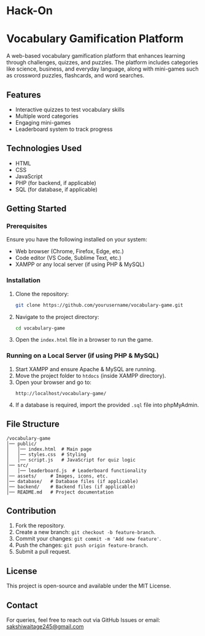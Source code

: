 # Hack-On
# Vocabulary Gamification Platform

A web-based vocabulary gamification platform that enhances learning through challenges, quizzes, and puzzles. The platform includes categories like science, business, and everyday language, along with mini-games such as crossword puzzles, flashcards, and word searches.

## Features
- Interactive quizzes to test vocabulary skills
- Multiple word categories
- Engaging mini-games
- Leaderboard system to track progress

## Technologies Used
- HTML
- CSS
- JavaScript
- PHP (for backend, if applicable)
- SQL (for database, if applicable)

## Getting Started

### Prerequisites
Ensure you have the following installed on your system:
- Web browser (Chrome, Firefox, Edge, etc.)
- Code editor (VS Code, Sublime Text, etc.)
- XAMPP or any local server (if using PHP & MySQL)

### Installation
1. Clone the repository:
   ```sh
   git clone https://github.com/yourusername/vocabulary-game.git
   ```
2. Navigate to the project directory:
   ```sh
   cd vocabulary-game
   ```
3. Open the `index.html` file in a browser to run the game.

### Running on a Local Server (if using PHP & MySQL)
1. Start XAMPP and ensure Apache & MySQL are running.
2. Move the project folder to `htdocs` (inside XAMPP directory).
3. Open your browser and go to:
   ```
   http://localhost/vocabulary-game/
   ```
4. If a database is required, import the provided `.sql` file into phpMyAdmin.

## File Structure
```
/vocabulary-game
│── public/
│   │── index.html  # Main page
│   │── styles.css  # Styling
│   │── script.js   # JavaScript for quiz logic
│── src/
│   │── leaderboard.js  # Leaderboard functionality
│── assets/     # Images, icons, etc.
│── database/   # Database files (if applicable)
│── backend/    # Backend files (if applicable)
│── README.md   # Project documentation
```

## Contribution
1. Fork the repository.
2. Create a new branch: `git checkout -b feature-branch`.
3. Commit your changes: `git commit -m 'Add new feature'`.
4. Push the changes: `git push origin feature-branch`.
5. Submit a pull request.

## License
This project is open-source and available under the MIT License.

## Contact
For queries, feel free to reach out via GitHub Issues or email: sakshiwaitage245@gmail.com

